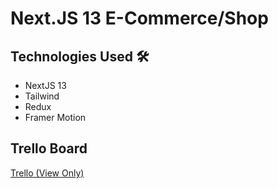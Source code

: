 # Next.JS 13 E-Commerce/Shop

## Technologies Used 🛠️
- NextJS 13
- Tailwind
- Redux
- Framer Motion


## Trello Board

[Trello (View Only)](https://trello.com/b/d5WaZi8K)